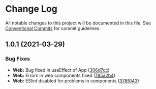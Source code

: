 # Change Log

All notable changes to this project will be documented in this file.
See [Conventional Commits](https://conventionalcommits.org) for commit guidelines.

## 1.0.1 (2021-03-29)


### Bug Fixes

* **Web:** Bug fixed in  useEffect of App ([306d7cc](https://github.com/MoonLookOK/Website-MoonLook/commit/306d7cce8a7950058e267b44e53189d0b71bde62))
* **Web:** Errors in web components fixed ([785a2b4](https://github.com/MoonLookOK/Website-MoonLook/commit/785a2b40738cd989cfaffeba09030495be54f0ab))
* **Web:** ESlint disabled  for problems in components ([378f043](https://github.com/MoonLookOK/Website-MoonLook/commit/378f043e994569734c5fbba64f81f836bbb33b30))
